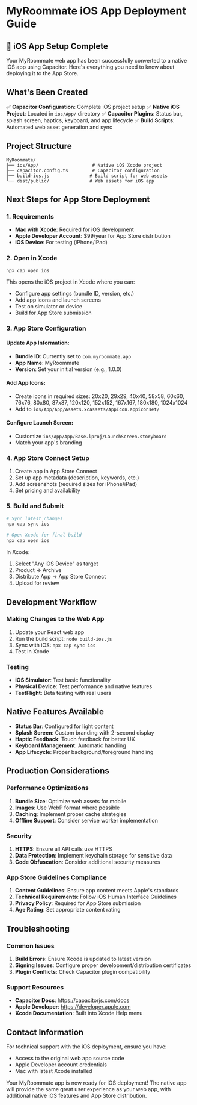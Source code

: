 # MyRoommate iOS App Deployment Guide

## 📱 iOS App Setup Complete

Your MyRoommate web app has been successfully converted to a native iOS app using Capacitor. Here's everything you need to know about deploying it to the App Store.

## What's Been Created

✅ **Capacitor Configuration**: Complete iOS project setup
✅ **Native iOS Project**: Located in `ios/App/` directory
✅ **Capacitor Plugins**: Status bar, splash screen, haptics, keyboard, and app lifecycle
✅ **Build Scripts**: Automated web asset generation and sync

## Project Structure

```
MyRoommate/
├── ios/App/                    # Native iOS Xcode project
├── capacitor.config.ts         # Capacitor configuration
├── build-ios.js               # Build script for web assets
└── dist/public/               # Web assets for iOS app
```

## Next Steps for App Store Deployment

### 1. Requirements

- **Mac with Xcode**: Required for iOS development
- **Apple Developer Account**: $99/year for App Store distribution
- **iOS Device**: For testing (iPhone/iPad)

### 2. Open in Xcode

```bash
npx cap open ios
```

This opens the iOS project in Xcode where you can:
- Configure app settings (bundle ID, version, etc.)
- Add app icons and launch screens
- Test on simulator or device
- Build for App Store submission

### 3. App Store Configuration

#### Update App Information:
- **Bundle ID**: Currently set to `com.myroommate.app`
- **App Name**: MyRoommate
- **Version**: Set your initial version (e.g., 1.0.0)

#### Add App Icons:
- Create icons in required sizes: 20x20, 29x29, 40x40, 58x58, 60x60, 76x76, 80x80, 87x87, 120x120, 152x152, 167x167, 180x180, 1024x1024
- Add to `ios/App/App/Assets.xcassets/AppIcon.appiconset/`

#### Configure Launch Screen:
- Customize `ios/App/App/Base.lproj/LaunchScreen.storyboard`
- Match your app's branding

### 4. App Store Connect Setup

1. Create app in App Store Connect
2. Set up app metadata (description, keywords, etc.)
3. Add screenshots (required sizes for iPhone/iPad)
4. Set pricing and availability

### 5. Build and Submit

```bash
# Sync latest changes
npx cap sync ios

# Open Xcode for final build
npx cap open ios
```

In Xcode:
1. Select "Any iOS Device" as target
2. Product → Archive
3. Distribute App → App Store Connect
4. Upload for review

## Development Workflow

### Making Changes to the Web App

1. Update your React web app
2. Run the build script: `node build-ios.js`
3. Sync with iOS: `npx cap sync ios`
4. Test in Xcode

### Testing

- **iOS Simulator**: Test basic functionality
- **Physical Device**: Test performance and native features
- **TestFlight**: Beta testing with real users

## Native Features Available

- **Status Bar**: Configured for light content
- **Splash Screen**: Custom branding with 2-second display
- **Haptic Feedback**: Touch feedback for better UX
- **Keyboard Management**: Automatic handling
- **App Lifecycle**: Proper background/foreground handling

## Production Considerations

### Performance Optimizations

1. **Bundle Size**: Optimize web assets for mobile
2. **Images**: Use WebP format where possible
3. **Caching**: Implement proper cache strategies
4. **Offline Support**: Consider service worker implementation

### Security

1. **HTTPS**: Ensure all API calls use HTTPS
2. **Data Protection**: Implement keychain storage for sensitive data
3. **Code Obfuscation**: Consider additional security measures

### App Store Guidelines Compliance

1. **Content Guidelines**: Ensure app content meets Apple's standards
2. **Technical Requirements**: Follow iOS Human Interface Guidelines
3. **Privacy Policy**: Required for App Store submission
4. **Age Rating**: Set appropriate content rating

## Troubleshooting

### Common Issues

1. **Build Errors**: Ensure Xcode is updated to latest version
2. **Signing Issues**: Configure proper development/distribution certificates
3. **Plugin Conflicts**: Check Capacitor plugin compatibility

### Support Resources

- **Capacitor Docs**: https://capacitorjs.com/docs
- **Apple Developer**: https://developer.apple.com
- **Xcode Documentation**: Built into Xcode Help menu

## Contact Information

For technical support with the iOS deployment, ensure you have:
- Access to the original web app source code
- Apple Developer account credentials
- Mac with latest Xcode installed

Your MyRoommate app is now ready for iOS deployment! The native app will provide the same great user experience as your web app, with additional native iOS features and App Store distribution.